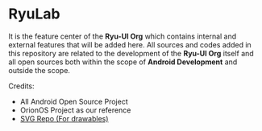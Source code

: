 
# RyuLab

It is the feature center of the **Ryu-UI Org** which contains internal and external features that will be added here.
All sources and codes added in this repository are related to the development of the **Ryu-UI Org** itself and all open sources both within the scope of **Android Development** and outside the scope.

Credits:
- All Android Open Source Project
- OrionOS Project as our reference
- [SVG Repo (For drawables)](https://www.svgrepo.com/)